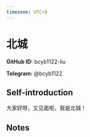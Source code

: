 ```yaml
---
timezone: UTC+8
---
```


# 北城

**GitHub ID:** bcyb1122-liu

**Telegram:** @bcyb1122

## Self-introduction

大家好呀，又见面啦，我是北城！

## Notes

<!-- Content_START -->


<!-- Content_END -->
